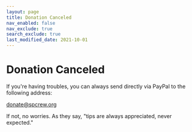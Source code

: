 ```yaml
---
layout: page
title: Donation Canceled
nav_enabled: false
nav_exclude: true
search_exclude: true
last_modified_date: 2021-10-01
---
```


# Donation Canceled

If you're having troubles, you can always send directly via PayPal to the following address:

donate@spcrew.org

If not, no worries. As they say, "tips are always appreciated, never expected."

<!-- EOF -->
